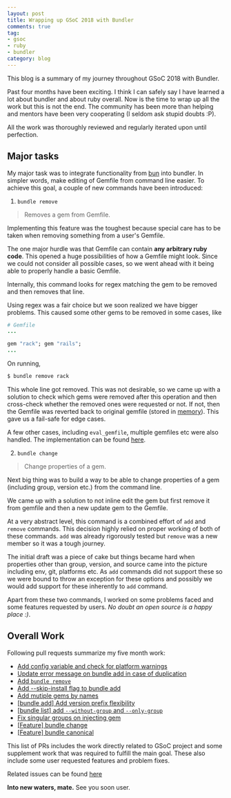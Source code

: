 ```yaml
---
layout: post
title: Wrapping up GSoC 2018 with Bundler
comments: true
tag:
- gsoc
- ruby
- bundler
category: blog
---
```


This blog is a summary of my journey throughout GSoC 2018 with Bundler.

Past four months have been exciting. I think I can safely say I have learned a lot about bundler and about ruby overall. Now is the time to wrap up all the work but this is not the end. The community has been more than helping and mentors have been very cooperating (I seldom ask stupid doubts :P).

All the work was thoroughly reviewed and regularly iterated upon until perfection.

## Major tasks

My major task was to integrate functionality from [bun](https://github.com/shime/bun) into bundler. In simpler words, make editing of Gemfile from command line easier. To achieve this goal, a couple of new commands have been introduced:

1. `bundle remove`

> Removes a gem from Gemfile.

Implementing this feature was the toughest because special care has to be taken when removing something from a user's Gemfile.

The one major hurdle was that Gemfile can contain **any arbitrary ruby code**. This opened a huge possibilities of how a Gemfile might look. Since we could not consider all possible cases, so we went ahead with it being able to properly handle a basic Gemfile.

Internally, this command looks for regex matching the gem to be removed and then removes that line.

Using regex was a fair choice but we soon realized we have bigger problems. This caused some other gems to be removed in some cases, like

```ruby
# Gemfile
...

gem "rack"; gem "rails";
...
```
On running,
```bash
$ bundle remove rack
```
This whole line got removed. This was not desirable, so we came up with a solution to check which gems were removed after this operation and then cross-check whether the removed ones were requested or not. If not, then the Gemfile was reverted back to original gemfile (stored in [memory](https://github.com/bundler/bundler/blob/5dcfc318f2f58d81875880533a65c8b58cda5622/lib/bundler/injector.rb#L129)). This gave us a fail-safe for edge cases.

A few other cases, including `eval_gemfile`, multiple gemfiles etc were also handled. The implementation can be found [here](https://github.com/bundler/bundler/blob/5dcfc318f2f58d81875880533a65c8b58cda5622/lib/bundler/injector.rb).

2. `bundle change`

> Change properties of a gem.

Next big thing was to build a way to be able to change properties of a gem (including group, version etc.) from the command line.

We came up with a solution to not inline edit the gem but first remove it from gemfile and then a new update gem to the Gemfile.

At a very abstract level, this command is a combined effort of `add` and `remove` commands. This decision highly relied on proper working of both of these commands. `add` was already rigorously tested but `remove` was a new member so it was a tough journey.

The initial draft was a piece of cake but things became hard when properties other than group, version, and source came into the picture including env, git, platforms etc. As `add` commands did not support these so we were bound to throw an exception for these options and possibly we would add support for these inherently to `add` command.

Apart from these two commands, I worked on some problems faced and some features requested by users. *No doubt an open source is a happy place :)*.

## Overall Work

Following pull requests summarize my five month work:

- [Add config variable and check for platform warnings](https://github.com/bundler/bundler/pull/6309)
- [Update error message on bundle add in case of duplication](https://github.com/bundler/bundler/pull/6447)
- [Add `bundle remove`](https://github.com/bundler/bundler/pull/6513)
- [Add --skip-install flag to bundle add](https://github.com/bundler/bundler/pull/6517)
- [Add mutiple gems by names](https://github.com/bundler/bundler/pull/6547)
- [[bundle add] Add version prefix flexibility](https://github.com/bundler/bundler/pull/6556)
- [[bundle list] add `--without-group` and `--only-group`](https://github.com/bundler/bundler/pull/6572)
- [Fix singular groups on injecting gem](https://github.com/bundler/bundler/pull/6627)
- [[Feature] bundle change](https://github.com/bundler/bundler/pull/6597)
- [[Feature] bundle canonical](https://github.com/bundler/bundler/pull/6623)


This list of PRs includes the work directly related to GSoC project and some supplement work that was required to fulfill the main goal. These also include some user requested features and problem fixes.

Related issues can be found [here](https://github.com/bundler/bundler/issues/created_by/agrim123)

**Into new waters, mate.** See you soon user.
